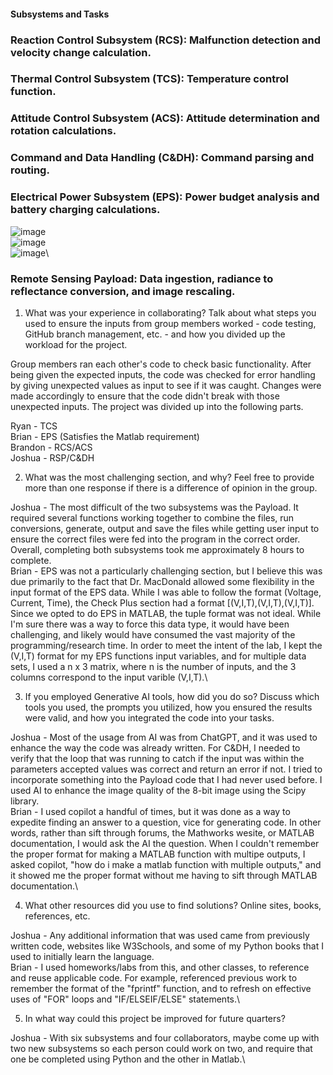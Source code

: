 #### Subsystems and Tasks
### Reaction Control Subsystem (RCS): Malfunction detection and velocity change calculation.
### Thermal Control Subsystem (TCS): Temperature control function.
### Attitude Control Subsystem (ACS): Attitude determination and rotation calculations.
### Command and Data Handling (C&DH): Command parsing and routing.
### Electrical Power Subsystem (EPS): Power budget analysis and battery charging calculations.
![image](https://github.com/user-attachments/assets/a82463d3-7263-4f31-b5e1-fb4170af9db2)\
![image](https://github.com/user-attachments/assets/c588f7e0-b2a8-4d0b-84d2-b1c71cd26fd3)\
![image](https://github.com/user-attachments/assets/1d9887b7-3231-43b6-b6ae-54c8dd933309)\
### Remote Sensing Payload: Data ingestion, radiance to reflectance conversion, and image rescaling.


1. What was your experience in collaborating? Talk about what steps you used to ensure the
inputs from group members worked - code testing, GitHub branch management, etc. - and
how you divided up the workload for the project.

Group members ran each other's code to check basic functionality. After being given the expected inputs, the code was checked for error handling by giving unexpected values as input to see if it was caught. Changes were made accordingly to ensure that the code didn't break with those unexpected inputs. The project was divided up into the following parts.

Ryan - TCS\
Brian - EPS (Satisfies the Matlab requirement)\
Brandon - RCS/ACS\
Joshua - RSP/C&DH


2. What was the most challenging section, and why? Feel free to provide more than one response
if there is a difference of opinion in the group.

Joshua - The most difficult of the two subsystems was the Payload. It required several functions working together to combine the files, run conversions, generate, output and save the files while getting user input to ensure the correct files were fed into the program in the correct order. Overall, completing both subsystems took me approximately 8 hours to complete.\
Brian - EPS was not a particularly challenging section, but I believe this was due primarily to the fact that Dr. MacDonald allowed some flexibility in the input format of the EPS data.  While I was able to follow the format (Voltage, Current, Time), the Check Plus section had a format [(V,I,T),(V,I,T),(V,I,T)].  Since we opted to do EPS in MATLAB, the tuple format was not ideal.  While I'm sure there was a way to force this data type, it would have been challenging, and likely would have consumed the vast majority of the programming/research time.  In order to meet the intent of the lab, I kept the (V,I,T) format for my EPS functions input variables, and for multiple data sets, I used a n x 3 matrix, where n is the number of inputs, and the 3 columns correspond to the input varible (V,I,T).\


3. If you employed Generative AI tools, how did you do so? Discuss which tools you used, the
prompts you utilized, how you ensured the results were valid, and how you integrated the code
into your tasks.

Joshua - Most of the usage from AI was from ChatGPT, and it was used to enhance the way the code was already written. For C&DH, I needed to verify that the loop that was running to catch if the input was within the parameters accepted values was correct and return an error if not. I tried to incorporate something into the Payload code that I had never used before. I used AI to enhance the image quality of the 8-bit image using the Scipy library.\
Brian - I used copilot a handful of times, but it was done as a way to expedite finding an answer to a question, vice for generating code.  In other words, rather than sift through forums, the Mathworks wesite, or MATLAB documentation, I would ask the AI the question.  When I couldn't remember the proper format for making a MATLAB function with multipe outputs, I asked copilot, "how do i make a matlab function with multiple outputs," and it showed me the proper format without me having to sift through MATLAB documentation.\


4. What other resources did you use to find solutions? Online sites, books, references, etc.

Joshua - Any additional information that was used came from previously written code, websites like W3Schools, and some of my Python books that I used to initially learn the language.\
Brian - I used homeworks/labs from this, and other classes, to reference and reuse applicable code.  For example, referenced previous work to remember the format of the "fprintf" function, and to refresh on effective uses of "FOR" loops and "IF/ELSEIF/ELSE" statements.\


5. In what way could this project be improved for future quarters?

  Joshua - With six subsystems and four collaborators, maybe come up with two new subsystems so each person could work on two, and require that one be completed using Python and the other in Matlab.\
















